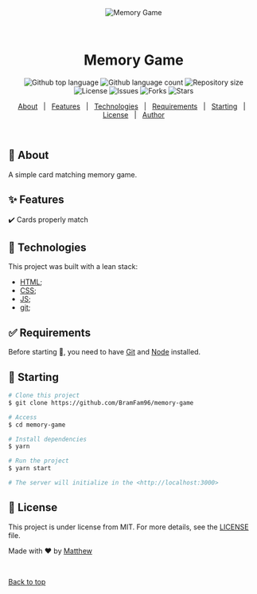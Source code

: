 <div align="center" id="top"> 
  <img src="./.github/app.gif" alt="Memory Game" />

&#xa0;

  <!-- <a href="https://memorygame.netlify.app">Demo</a> -->
</div>

<h1 align="center">Memory Game</h1>

<p align="center">
  <img alt="Github top language" src="https://img.shields.io/github/languages/top/BramFam96/memory-game?color=56BEB8">

  <img alt="Github language count" src="https://img.shields.io/github/languages/count/BramFam96/memory-game?color=56BEB8">

  <img alt="Repository size" src="https://img.shields.io/github/repo-size/BramFam96/memory-game?color=56BEB8">

  <img alt="License" src="https://img.shields.io/github/license/BramFam96/memory-game?color=56BEB8">

  <img alt="Issues" src="https://img.shields.io/github/issues/BramFam96/memory-game?color=56BEB8" />

  <img alt="Forks" src="https://img.shields.io/github/forks/BramFam96/memory-game?color=56BEB8" />

  <img alt="Stars" src="https://img.shields.io/github/stars/BramFam96/memory-game?color=56BEB8" />
</p>

<!-- Status -->

<!-- <h4 align="center">
	🚧  Memory Game 🚀 Under construction...  🚧
</h4>

<hr> -->

<p align="center">
  <a href="#dart-about">About</a> &#xa0; | &#xa0; 
  <a href="#sparkles-features">Features</a> &#xa0; | &#xa0;
  <a href="#rocket-technologies">Technologies</a> &#xa0; | &#xa0;
  <a href="#white_check_mark-requirements">Requirements</a> &#xa0; | &#xa0;
  <a href="#checkered_flag-starting">Starting</a> &#xa0; | &#xa0;
  <a href="#memo-license">License</a> &#xa0; | &#xa0;
  <a href="https://github.com/BramFam96" target="_blank">Author</a>
</p>

<br>

## :dart: About

A simple card matching memory game.

## :sparkles: Features

:heavy_check_mark: Cards properly match

## :rocket: Technologies

This project was built with a lean stack:

- [HTML](https://developer.mozilla.org/en-US/docs/Web/HTML);
- [CSS](https://developer.mozilla.org/en-US/docs/Web/CSS);
- [JS](https://developer.mozilla.org/en-US/docs/Web/JavaScript);
- [git](https://git-scm.com/docs/gittutorial);

## :white_check_mark: Requirements

Before starting :checkered_flag:, you need to have [Git](https://git-scm.com) and [Node](https://nodejs.org/en/) installed.

## :checkered_flag: Starting

```bash
# Clone this project
$ git clone https://github.com/BramFam96/memory-game

# Access
$ cd memory-game

# Install dependencies
$ yarn

# Run the project
$ yarn start

# The server will initialize in the <http://localhost:3000>
```

## :memo: License

This project is under license from MIT. For more details, see the [LICENSE](LICENSE.md) file.

Made with :heart: by <a href="https://github.com/BramFam96" target="_blank">Matthew</a>

&#xa0;

<a href="#top">Back to top</a>
